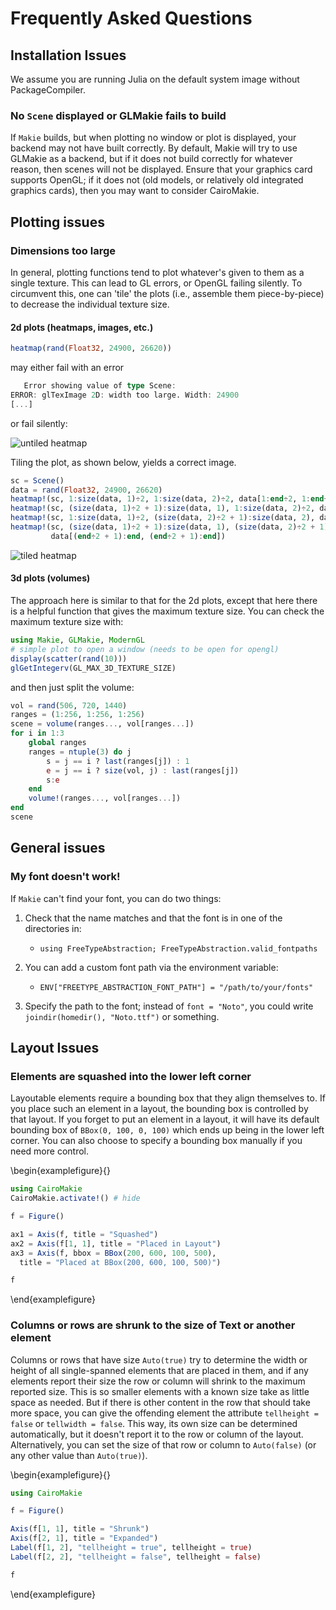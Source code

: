 # Frequently Asked Questions

## Installation Issues

We assume you are running Julia on the default system image without PackageCompiler.

### No `Scene` displayed or GLMakie fails to build

If `Makie` builds, but when plotting no window or plot is displayed, your backend may not have built correctly.
By default, Makie will try to use GLMakie as a backend, but if it does not build correctly for whatever reason, then scenes will not be displayed.
Ensure that your graphics card supports OpenGL; if it does not (old models, or relatively old integrated graphics cards), then you may want to consider CairoMakie.

## Plotting issues

### Dimensions too large

In general, plotting functions tend to plot whatever's given to them as a single texture.  This can lead to GL errors, or OpenGL failing silently.  To circumvent this, one can 'tile' the plots (i.e., assemble them piece-by-piece) to decrease the individual texture size.

#### 2d plots (heatmaps, images, etc.)

```julia
heatmap(rand(Float32, 24900, 26620))
```
may either fail with an error
```julia
   Error showing value of type Scene:
ERROR: glTexImage 2D: width too large. Width: 24900
[...]
```
or fail silently:

![untiled heatmap](https://user-images.githubusercontent.com/32143268/55675737-96357280-5894-11e9-9170-1ffd21f544cc.png)

Tiling the plot, as shown below, yields a correct image.

```julia
sc = Scene()
data = rand(Float32, 24900, 26620)
heatmap!(sc, 1:size(data, 1)÷2, 1:size(data, 2)÷2, data[1:end÷2, 1:end÷2])
heatmap!(sc, (size(data, 1)÷2 + 1):size(data, 1), 1:size(data, 2)÷2, data[(end÷2 + 1):end, 1:end÷2])
heatmap!(sc, 1:size(data, 1)÷2, (size(data, 2)÷2 + 1):size(data, 2), data[1:end÷2, (end÷2 + 1):end])
heatmap!(sc, (size(data, 1)÷2 + 1):size(data, 1), (size(data, 2)÷2 + 1):size(data, 2),
         data[(end÷2 + 1):end, (end÷2 + 1):end])
```
![tiled heatmap](https://user-images.githubusercontent.com/32143268/61105143-a3b35780-a496-11e9-83d1-bebe549aa593.png)

#### 3d plots (volumes)

The approach here is similar to that for the 2d plots, except that here there is a helpful function that gives the maximum texture size.
You can check the maximum texture size with:
```julia
using Makie, GLMakie, ModernGL
# simple plot to open a window (needs to be open for opengl)
display(scatter(rand(10)))
glGetIntegerv(GL_MAX_3D_TEXTURE_SIZE)
```
and then just split the volume:
```julia
vol = rand(506, 720, 1440)
ranges = (1:256, 1:256, 1:256)
scene = volume(ranges..., vol[ranges...])
for i in 1:3
    global ranges
    ranges = ntuple(3) do j
        s = j == i ? last(ranges[j]) : 1
        e = j == i ? size(vol, j) : last(ranges[j])
        s:e
    end
    volume!(ranges..., vol[ranges...])
end
scene
```

## General issues

### My font doesn't work!

If `Makie` can't find your font, you can do two things:

1) Check that the name matches and that the font is in one of the directories in:

    - `using FreeTypeAbstraction; FreeTypeAbstraction.valid_fontpaths`

2) You can add a custom font path via the environment variable:

    - `ENV["FREETYPE_ABSTRACTION_FONT_PATH"] = "/path/to/your/fonts"`

3) Specify the path to the font; instead of `font = "Noto"`, you could write `joindir(homedir(), "Noto.ttf")` or something.


## Layout Issues

### Elements are squashed into the lower left corner

Layoutable elements require a bounding box that they align themselves to. If you
place such an element in a layout, the bounding box is controlled by that layout.
If you forget to put an element in a layout, it will have its default bounding box
of `BBox(0, 100, 0, 100)` which ends up being in the lower left corner. You can
also choose to specify a bounding box manually if you need more control.

\begin{examplefigure}{}
```julia
using CairoMakie
CairoMakie.activate!() # hide

f = Figure()

ax1 = Axis(f, title = "Squashed")
ax2 = Axis(f[1, 1], title = "Placed in Layout")
ax3 = Axis(f, bbox = BBox(200, 600, 100, 500),
  title = "Placed at BBox(200, 600, 100, 500)")

f
```
\end{examplefigure}


### Columns or rows are shrunk to the size of Text or another element

Columns or rows that have size `Auto(true)` try to determine the width or height of all
single-spanned elements that are placed in them, and if any elements report their
size the row or column will shrink to the maximum reported size. This is so smaller
elements with a known size take as little space as needed. But if there is other
content in the row that should take more space, you can give the offending element
the attribute `tellheight = false` or `tellwidth = false`. This way, its own size
can be determined automatically, but
it doesn't report it to the row or column of the layout. Alternatively, you can set the size
of that row or column to `Auto(false)` (or any other value than `Auto(true)`).

\begin{examplefigure}{}
```julia
using CairoMakie

f = Figure()

Axis(f[1, 1], title = "Shrunk")
Axis(f[2, 1], title = "Expanded")
Label(f[1, 2], "tellheight = true", tellheight = true)
Label(f[2, 2], "tellheight = false", tellheight = false)

f
```
\end{examplefigure}
